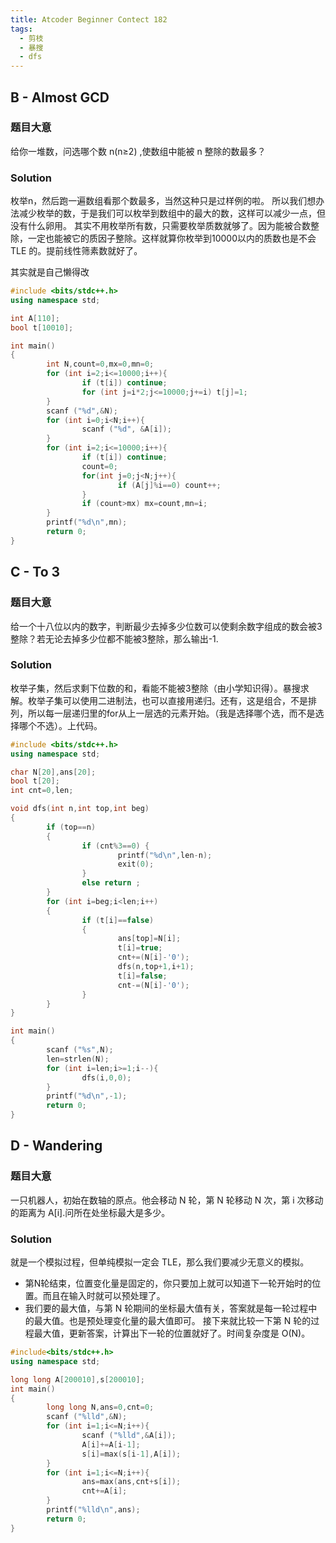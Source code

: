 ```yaml
---
title: Atcoder Beginner Contect 182
tags:
  - 剪枝
  - 暴搜
  - dfs
---
```



## B - Almost GCD
### 题目大意
给你一堆数，问选哪个数 n(n≥2) ,使数组中能被 n 整除的数最多？
### Solution
枚举n，然后跑一遍数组看那个数最多，当然这种只是过样例的啦。
所以我们想办法减少枚举的数，于是我们可以枚举到数组中的最大的数，这样可以减少一点，但没有什么卵用。
其实不用枚举所有数，只需要枚举质数就够了。因为能被合数整除，一定也能被它的质因子整除。这样就算你枚举到10000以内的质数也是不会 TLE 的。提前线性筛素数就好了。<div class="heimu" > 其实就是自己懒得改</div>

```cpp
#include <bits/stdc++.h>
using namespace std;

int A[110];
bool t[10010];

int main()
{
        int N,count=0,mx=0,mn=0;
        for (int i=2;i<=10000;i++){
                if (t[i]) continue;
                for (int j=i*2;j<=10000;j+=i) t[j]=1;
        }
        scanf ("%d",&N);
        for (int i=0;i<N;i++){
                scanf ("%d", &A[i]);
        }
        for (int i=2;i<=10000;i++){
                if (t[i]) continue;
                count=0;
                for(int j=0;j<N;j++){
                        if (A[j]%i==0) count++;
                }
                if (count>mx) mx=count,mn=i;
        }
        printf("%d\n",mn);
        return 0;
}
```
## C - To 3
### 题目大意
给一个十八位以内的数字，判断最少去掉多少位数可以使剩余数字组成的数会被3整除？若无论去掉多少位都不能被3整除，那么输出-1.
### Solution
枚举子集，然后求剩下位数的和，看能不能被3整除（由小学知识得）。暴搜求解。枚举子集可以使用二进制法，也可以直接用递归。还有，这是组合，不是排列，所以每一层递归里的for从上一层选的元素开始。（我是选择哪个选，而不是选择哪个不选）。上代码。
```cpp
#include <bits/stdc++.h>
using namespace std;

char N[20],ans[20];
bool t[20];
int cnt=0,len;

void dfs(int n,int top,int beg)
{
        if (top==n)
        {
                if (cnt%3==0) {
                        printf("%d\n",len-n);
                        exit(0);
                }
                else return ;
        }
        for (int i=beg;i<len;i++)
        {
                if (t[i]==false) 
                {
                        ans[top]=N[i];
                        t[i]=true;
                        cnt+=(N[i]-'0');
                        dfs(n,top+1,i+1);
                        t[i]=false;
                        cnt-=(N[i]-'0');
                }
        }
}

int main()
{       
        scanf ("%s",N);
        len=strlen(N);
        for (int i=len;i>=1;i--){
                dfs(i,0,0);
        }
        printf("%d\n",-1);
        return 0;
}
```
## D - Wandering
### 题目大意
一只机器人，初始在数轴的原点。他会移动 N 轮，第 N 轮移动 N 次，第 i 次移动的距离为 A[i].问所在处坐标最大是多少。
### Solution
就是一个模拟过程，但单纯模拟一定会 TLE，那么我们要减少无意义的模拟。
* 第N轮结束，位置变化量是固定的，你只要加上就可以知道下一轮开始时的位置。而且在输入时就可以预处理了。
* 我们要的最大值，与第 N 轮期间的坐标最大值有关，答案就是每一轮过程中的最大值。也是预处理变化量的最大值即可。
接下来就比较一下第 N 轮的过程最大值，更新答案，计算出下一轮的位置就好了。时间复杂度是 O(N)。

```cpp
#include<bits/stdc++.h>
using namespace std;

long long A[200010],s[200010];
int main()
{       
        long long N,ans=0,cnt=0;
        scanf ("%lld",&N);
        for (int i=1;i<=N;i++){
                scanf ("%lld",&A[i]);
                A[i]+=A[i-1];
                s[i]=max(s[i-1],A[i]);
        }
        for (int i=1;i<=N;i++){
                ans=max(ans,cnt+s[i]);
                cnt+=A[i];
        }
        printf("%lld\n",ans);
        return 0;
}
```